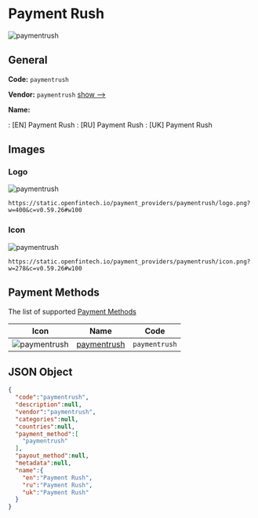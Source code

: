 
# Payment Rush 
![paymentrush](https://static.openfintech.io/payment_providers/paymentrush/logo.png?w=400&c=v0.59.26#w100)  

## General 
 
**Code:** `paymentrush` 
 
**Vendor:** `paymentrush` [show -->](/vendors/paymentrush/) 
 
**Name:** 
 
:	[EN] Payment Rush 
:	[RU] Payment Rush 
:	[UK] Payment Rush 
 

## Images 

### Logo 
 
![paymentrush](https://static.openfintech.io/payment_providers/paymentrush/logo.png?w=400&c=v0.59.26#w100)  

```
https://static.openfintech.io/payment_providers/paymentrush/logo.png?w=400&c=v0.59.26#w100
```  

### Icon 
 
![paymentrush](https://static.openfintech.io/payment_providers/paymentrush/icon.png?w=278&c=v0.59.26#w100)  

```
https://static.openfintech.io/payment_providers/paymentrush/icon.png?w=278&c=v0.59.26#w100
```  

## Payment Methods 
 
The list of supported [Payment Methods](/payment-methods/) 

|Icon|Name|Code| 
|:---:|:---:|:---:| 
|![paymentrush](https://static.openfintech.io/payment_methods/paymentrush/icon.png?w=278&c=v0.59.26#w100) |[paymentrush](/payment-methods/paymentrush/)|`paymentrush`| 
 

## JSON Object 

```json
{
  "code":"paymentrush",
  "description":null,
  "vendor":"paymentrush",
  "categories":null,
  "countries":null,
  "payment_method":[
    "paymentrush"
  ],
  "payout_method":null,
  "metadata":null,
  "name":{
    "en":"Payment Rush",
    "ru":"Payment Rush",
    "uk":"Payment Rush"
  }
}
```  
